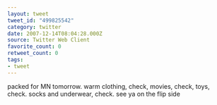 ```yaml
---
layout: tweet
tweet_id: "499825542"
category: twitter
date: 2007-12-14T08:04:28.000Z
source: Twitter Web Client
favorite_count: 0
retweet_count: 0
tags:
- tweet
---
```


packed for MN tomorrow. warm clothing, check, movies, check, toys, check.  socks and underwear, check.  see ya on the flip side

